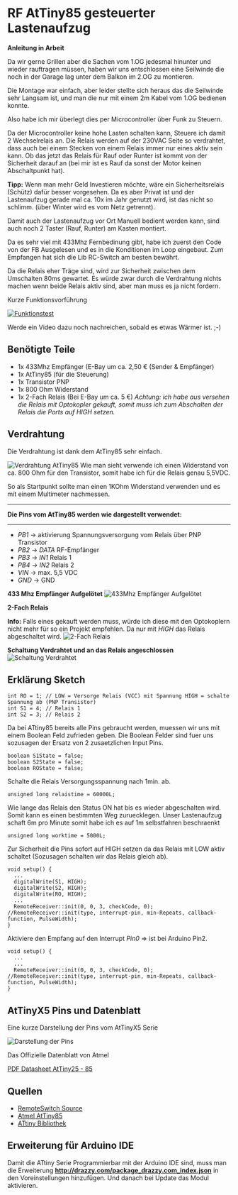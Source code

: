 # RF AtTiny85 gesteuerter Lastenaufzug

**Anleitung in Arbeit**

Da wir gerne Grillen aber die Sachen vom 1.OG jedesmal hinunter und 
wieder rauftragen müssen, haben wir uns entschlossen 
eine Seilwinde die noch in der Garage lag unter dem Balkon im 2.OG zu 
montieren.

Die Montage war einfach, aber leider stellte sich heraus das die 
Seilwinde sehr Langsam ist, und man die nur mit einem 2m Kabel vom 1.OG 
bedienen konnte.

Also habe ich mir überlegt dies per Microcontroller über Funk zu 
Steuern.

Da der Microcontroller keine hohe Lasten schalten kann, Steuere ich 
damit 2 Wechselrelais an.
Die Relais werden auf der 230VAC Seite so verdrahtet, dass auch bei 
einem Stecken von einem Relais immer nur eines aktiv sein kann.
Ob das jetzt das Relais für Rauf oder Runter ist kommt von der 
Sicherheit darauf an (bei mir ist es Rauf da sonst der Motor keinen
Abschaltpunkt hat).

**Tipp:**
Wenn man mehr Geld Investieren möchte, wäre ein Sicherheitsrelais 
(Schütz) dafür besser vorgesehen. Da es aber Privat ist und der 
Lastenaufzug gerade mal ca. 10x im Jahr genutzt wird, ist das nicht so 
schlimm. (über Winter wird es vom Netz getrennt).

Damit auch der Lastenaufzug vor Ort Manuell bedient werden kann, sind 
auch noch 2 Taster (Rauf, Runter) am Kasten montiert.

Da es sehr viel mit 433Mhz Fernbedinung gibt, habe ich zuerst den Code 
von der FB Ausgelesen und es in die Konditionen im Loop eingebaut.
Zum Empfangen hat sich die Lib RC-Switch am besten bewährt.

Da die Relais eher Träge sind, wird zur Sicherheit zwischen dem 
Umschalten 80ms gewartet.
Es würde zwar durch die Verdrahtung nichts machen wenn beide Relais 
aktiv sind, aber man muss es ja nicht fordern.

Kurze Funktionsvorführung

[![Funktionstest](https://www.youtube.com/upload_thumbnail?v=YJzWT5fqY5Q&t=1&ts=1492364460589)](https://youtu.be/YJzWT5fqY5Q)

Werde ein Video dazu noch nachreichen, sobald es etwas Wärmer ist. ;-)

## Benötigte Teile

* 1x 433Mhz Empfänger (E-Bay um ca. 2,50 € (Sender & Empfänger)
* 1x AtTiny85 (für die Steuerung)
* 1x Transistor PNP
* 1x 800 Ohm Widerstand
* 1x 2-Fach Relais (Bei E-Bay um ca. 5 €) *Achtung: ich habe aus 
versehen die Relais mit Optokopler gekauft, somit muss ich zum 
Abschalten der Relais die Ports auf HIGH setzen.*


## Verdrahtung

Die Verdrahtung ist dank dem AtTiny85 sehr einfach.

![Verdrahtung AtTiny85](Doku/Schaltplan.jpg)
Wie man sieht verwende ich einen Widerstand von ca. 800 Ohm für den 
Transistor, somit habe ich für die Relais genau 5,5VDC.

So als Startpunkt sollte man einen 1KOhm Widerstand verwenden und es mit 
einem Multimeter nachmessen.

---

**Die Pins vom AtTiny85 werden wie dargestellt verwendet:**

---

* *PB1* -> aktivierung Spannungsversorgung vom Relais über PNP Transistor
* *PB2* -> *DATA* RF-Empfänger
* *PB3* -> *IN1* Relais 1
* *PB4* -> *IN2* Relais 2
* *VIN* -> max. 5,5 VDC
* *GND* -> GND

**433 Mhz Empfänger Aufgelötet**
![433Mhz Empfänger Aufgelötet](Doku/DSC_1584.JPG)

**2-Fach Relais**

**Info:** Falls eines gekauft werden muss, würde ich diese mit den 
Optokoplern nicht mehr für so ein Projekt empfehlen. 
Da nur mit *HIGH* das Relais abgeschaltet wird.
![2-Fach Relais](Doku/DSC_1585.JPG)

**Schaltung Verdrahtet und an das Relais angeschlossen**
![Schaltung Verdrahtet](Doku/DSC_1586.JPG)


## Erklärung Sketch


```Arduino
int RO = 1; // LOW = Versorge Relais (VCC) mit Spannung HIGH = schalte Spannung ab (PNP Transistor)
int S1 = 4; // Relais 1
int S2 = 3; // Relais 2
```

Da bei ATtiny85 bereits alle Pins gebraucht werden, muessen wir uns mit 
einem Boolean Feld zufrieden geben.
Die Boolean Felder sind fuer uns sozusagen der Ersatz von 2 
zusaetzlichen Input Pins.
```Arduino
boolean S1State = false;
boolean S2State = false;
boolean ROState = false;
```

Schalte die Relais Versorgungsspannung nach 1min. ab.
```Arduino
unsigned long relaistime = 60000L;
```

Wie lange das Relais den Status ON hat bis es wieder abgeschalten wird. 
Somit kann es einen bestimmten Weg zuruecklegen.
Unser Lastenaufzug schaft 6m pro Minute somit habe ich es auf 1m 
selbstfahren beschraenkt 
```Arduino
unsigned long worktime = 5000L;
```

Zur Sicherheit die Pins sofort auf HIGH setzen da das Relais mit LOW 
aktiv schaltet (Sozusagen schalten wir das Relais gleich ab).
```Arduino
void setup() {
  ...
  digitalWrite(S1, HIGH);
  digitalWrite(S2, HIGH);
  digitalWrite(RO, HIGH);
  ...
  RemoteReceiver::init(0, 0, 3, checkCode, 0); //RemoteReceiver::init(type, interrupt-pin, min-Repeats, callback-function, PulseWidth);
}
```

Aktiviere den Empfang auf den Interrupt *Pin0* => ist bei Arduino Pin2.
```Arduino
void setup() {
  ...
  ...
  RemoteReceiver::init(0, 0, 3, checkCode, 0); //RemoteReceiver::init(type, interrupt-pin, min-Repeats, callback-function, PulseWidth);
}
```

## AtTinyX5 Pins und Datenblatt

Eine kurze Darstellung der Pins vom AtTinyX5 Serie

![Darstellung der Pins](Doku/attiny85_pinout.jpg)

Das Offizielle Datenblatt von Atmel

[PDF Datasheet AtTiny25 - 85](Doku/Atmel-2586-AVR-8-bit-Microcontroller-ATtiny25-ATtiny45-ATtiny85_Datasheet.pdf)

## Quellen

* [RemoteSwitch Source](https://drive.google.com/file/d/0B4k-iADFKitTb3U0aHpLaEVqYXc/edit)
* [Atmel AtTiny85](http://www.atmel.com/devices/attiny85.aspx)
* [ATtiny Bibliothek](http://drazzy.com/package_drazzy.com_index.json)

## Erweiterung für Arduino IDE
Damit die ATtiny Serie Programmierbar mit der Arduino IDE sind, muss man die Erweiterung **http://drazzy.com/package_drazzy.com_index.json** in den Voreinstellungen hinzufügen.
Und danach bei Update das Modul aktivieren.



